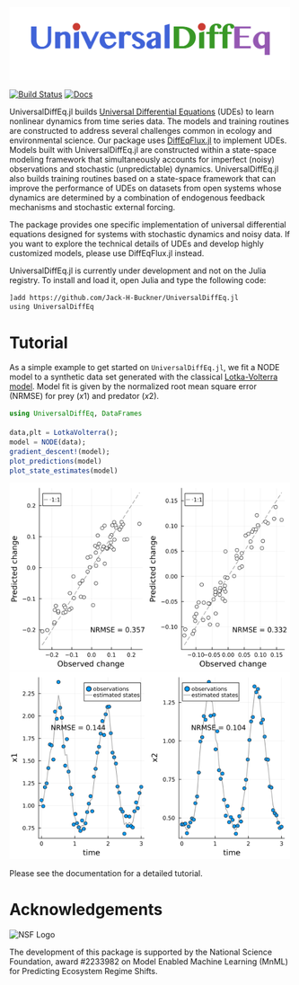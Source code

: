<img alt="Package logo" width = "500px" src="Package_logo.png" />

[![Build Status](https://github.com/jarroyoe/UniversalDiffEq.jl/actions/workflows/CI.yml/badge.svg?branch=main)](https://github.com/jarroyoe/UniversalDiffEq.jl/actions/workflows/CI.yml?query=branch%3Amain)
[![Docs](https://img.shields.io/badge/docs-dev-blue)](https://jack-h-buckner.github.io/UniversalDiffEq.jl/dev/)

UniversalDiffEq.jl builds [Universal Differential Equations](https://arxiv.org/abs/2001.04385) (UDEs) to learn nonlinear dynamics from time series data. The models and training routines are constructed to address several challenges common in ecology and environmental science. Our package uses [DiffEqFlux.jl](https://github.com/SciML/DiffEqFlux.jl) to implement UDEs. Models built with UniversalDiffEq.jl are constructed within a state-space modeling framework that simultaneously accounts for imperfect (noisy) observations and stochastic (unpredictable) dynamics. UniversalDiffEq.jl also builds training routines based on a state-space framework that can improve the performance of UDEs on datasets from open systems whose dynamics are determined by a combination of endogenous feedback mechanisms and stochastic external forcing.

The package provides one specific implementation of universal differential equations designed for systems with stochastic dynamics and noisy data. If you want to explore the technical details of UDEs and develop highly customized models, please use DiffEqFlux.jl instead.

UniversalDiffEq.jl is currently under development and not on the Julia registry. To install and load it, open Julia and type the following code:

```
]add https://github.com/Jack-H-Buckner/UniversalDiffEq.jl
using UniversalDiffEq
```

# Tutorial
As a simple example to get started on `UniversalDiffEq.jl`, we fit a NODE model to a synthetic data set generated with the classical [Lotka-Volterra model](https://en.wikipedia.org/wiki/Lotka%E2%80%93Volterra_equations). Model fit is given by the normalized root mean square error (NRMSE) for prey ($x1$) and predator ($x2$).

```julia
using UniversalDiffEq, DataFrames

data,plt = LotkaVolterra();
model = NODE(data);
gradient_descent!(model);
plot_predictions(model)
plot_state_estimates(model)
```

<img alt="Lotka-Volterra Predictions" width = "500px" src="lotkaVolterra_example_predictions.png" />

<img alt="Lotka-Volterra States" width = "500px" src="lotkaVolterra_example_states.png" />

Please see the documentation for a detailed tutorial.

# Acknowledgements
<img alt="NSF Logo" width="200px" src="NSF_logo.png" />

The development of this package is supported by the National Science Foundation, award \#2233982 on Model Enabled Machine Learning (MnML) for Predicting Ecosystem Regime Shifts.
